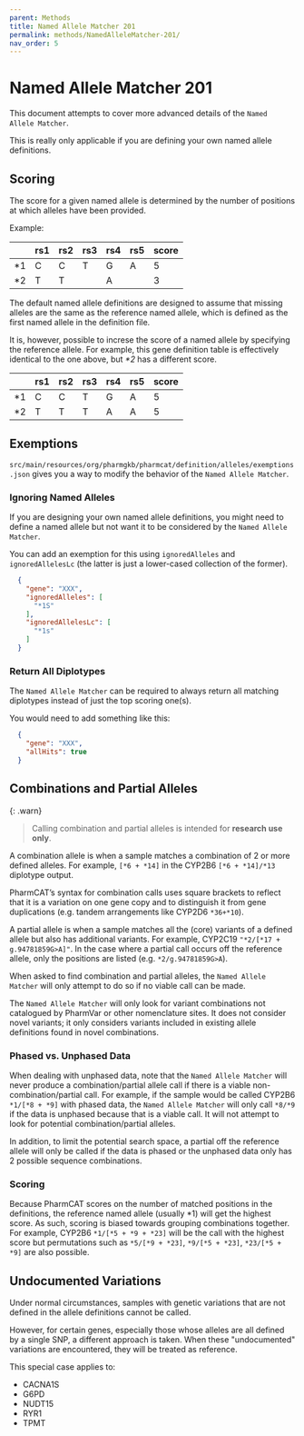 ```yaml
---
parent: Methods
title: Named Allele Matcher 201
permalink: methods/NamedAlleleMatcher-201/
nav_order: 5
---
```

# Named Allele Matcher 201

This document attempts to cover more advanced details of the `Named Allele Matcher`.

This is really only applicable if you are defining your own named allele definitions.


## Scoring

The score for a given named allele is determined by the number of positions at which alleles have been provided.

Example:

|     | rs1 | rs2 | rs3 | rs4 | rs5 | score |
| --- | --- | --- | --- | --- | --- | ----- |
| *1  | C   | C   | T   | G   | A   | 5     |
| *2  | T   | T   |     | A   |     | 3     |

The default named allele definitions are designed to assume that missing alleles are the same as the reference named 
allele, which is defined as the first named allele in the definition file.

It is, however, possible to increse the score of a named allele by specifying the reference allele.  For example, this
gene definition table is effectively identical to the one above, but _*2_ has a different score.

|     | rs1 | rs2 | rs3 | rs4 | rs5 | score |
| --- | --- | --- | --- | --- | --- | ----- |
| *1  | C   | C   | T   | G   | A   | 5     |
| *2  | T   | T   | T   | A   | A   | 5     |



## Exemptions

`src/main/resources/org/pharmgkb/pharmcat/definition/alleles/exemptions.json` gives you a way to modify the behavior of
the `Named Allele Matcher`.


### Ignoring Named Alleles

If you are designing your own named allele definitions, you might need to define a named allele but not want it to be
considered by the `Named Allele Matcher`.

You can add an exemption for this using `ignoredAlleles` and `ignoredAllelesLc` (the latter is just a lower-cased
collection of the former).

```json
  {
    "gene": "XXX",
    "ignoredAlleles": [
      "*1S"
    ],
    "ignoredAllelesLc": [
      "*1s"
    ]
  }
```

### Return All Diplotypes

The `Named Allele Matcher` can be required to always return all matching diplotypes instead of just the top scoring one(s).

You would need to add something like this:

```json
  {
    "gene": "XXX",
    "allHits": true
  }
```


## Combinations and Partial Alleles

{: .warn}
> Calling combination and partial alleles is intended for **research use only**.

A combination allele is when a sample matches a combination of 2 or more defined alleles.  For example, `[*6 + *14]` in
the CYP2B6 `[*6 + *14]/*13` diplotype output.

PharmCAT’s syntax for combination calls uses square brackets to reflect that it is a variation on one gene copy and to
distinguish it from gene duplications (e.g. tandem arrangements like CYP2D6 `*36+*10`).

A partial allele is when a sample matches all the (core) variants of a defined allele but also has additional variants.
For example, CYP2C19 `"*2/[*17 + g.94781859G>A]"`.  In the case where a partial call occurs off the reference allele,
only the positions are listed (e.g. `*2/g.94781859G>A`).

When asked to find combination and partial alleles, the `Named Allele Matcher` will only attempt to do so if no viable 
call can be made. 

The `Named Allele Matcher` will only look for variant combinations not catalogued by PharmVar or other nomenclature 
sites. It does not consider novel variants; it only considers variants included in existing allele definitions found
in novel combinations.


### Phased vs. Unphased Data

When dealing with unphased data, note that the `Named Allele Matcher` will never produce a combination/partial allele
call if there is a viable non-combination/partial call.  For example, if the sample would be called CYP2B6
`*1/[*8 + *9]` with phased data, the `Named Allele Matcher` will only call `*8/*9` if the data is unphased because that
is a viable call.  It will not attempt to look for potential combination/partial alleles.

In addition, to limit the potential search space, a partial off the reference allele will only be called if the data is
phased or the unphased data only has 2 possible sequence combinations.


### Scoring

Because PharmCAT scores on the number of matched positions in the definitions, the reference named allele (usually *1) 
will get the highest score. As such, scoring is biased towards grouping combinations together.  For example, CYP2B6 
`*1/[*5 + *9 + *23]` will be the call with the highest score but permutations such as `*5/[*9 + *23]`, `*9/[*5 + *23]`,
`*23/[*5 + *9]` are also possible.


## Undocumented Variations

Under normal circumstances, samples with genetic variations that are not defined in the allele definitions cannot
be called.

However, for certain genes, especially those whose alleles are all defined by a single SNP, a different approach is
taken.  When these "undocumented" variations are encountered, they will be treated as reference.

This special case applies to:

* CACNA1S
* G6PD
* NUDT15
* RYR1
* TPMT
